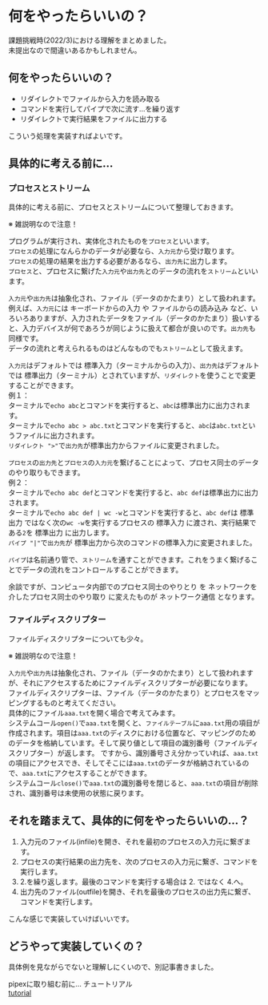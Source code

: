 # 何をやったらいいの？

課題挑戦時(2022/3)における理解をまとめました。  
未提出なので間違いあるかもしれません。  


## 何をやったらいいの？

- リダイレクトでファイルから入力を読み取る  
- コマンドを実行してパイプで次に流す…を繰り返す  
- リダイレクトで実行結果をファイルに出力する  

こういう処理を実装すればよいです。  


## 具体的に考える前に…

### プロセスとストリーム

具体的に考える前に、プロセスとストリームについて整理しておきます。  

※ 雑説明なので注意！  

プログラムが実行され、実体化されたものを`プロセス`といいます。  
`プロセス`の処理になんらかのデータが必要なら、`入力元`から受け取ります。  
`プロセス`の処理の結果を出力する必要があるなら、`出力先`に出力します。  
`プロセス`と、プロセスに繋げた`入力元`や`出力先`とのデータの流れを`ストリーム`といいます。  

`入力元`や`出力先`は抽象化され、ファイル（データのかたまり）として扱われます。  
例えば、`入力元`には キーボードからの入力 や ファイルからの読み込み など、いろいろありますが、入力されたデータをファイル（データのかたまり）扱いすると、入力デバイスが何であろうが同じように扱えて都合が良いのです。`出力先`も同様です。  
データの流れと考えられるものはどんなものでも`ストリーム`として扱えます。  

`入力元`はデフォルトでは 標準入力（ターミナルからの入力）、`出力先`はデフォルトでは 標準出力（ターミナル）とされていますが、`リダイレクト`を使うことで変更することができます。  
例１：  
ターミナルで`echo abc`とコマンドを実行すると、`abc`は標準出力に出力されます。  
ターミナルで`echo abc > abc.txt`とコマンドを実行すると、`abc`は`abc.txt`というファイルに出力されます。  
`リダイレクト ">"`で`出力先`が標準出力からファイルに変更されました。  

`プロセス`の`出力先`と`プロセス`の`入力元`を繋げることによって、プロセス同士のデータのやり取りもできます。  
例２：  
ターミナルで`echo abc def`とコマンドを実行すると、`abc def`は標準出力に出力されます。  
ターミナルで`echo abc def | wc -w`とコマンドを実行すると、`abc def`は 標準出力 ではなく次の`wc -w`を実行するプロセスの 標準入力 に渡され、実行結果である`2`を 標準出力 に出力します。  
`パイプ "|"`で`出力先`が 標準出力から次のコマンドの標準入力に変更されました。  

`パイプ`は名前通り管で、`ストリーム`を通すことができます。これをうまく繋げることでデータの流れをコントロールすることができます。  

余談ですが、コンピュータ内部でのプロセス同士のやりとり を ネットワークを介したプロセス同士のやり取り に変えたものが ネットワーク通信 となります。  

### ファイルディスクリプター

ファイルディスクリプターについても少々。  

※ 雑説明なので注意！

`入力元`や`出力先`は抽象化され、ファイル（データのかたまり）として扱われますが、それにアクセスするためにファイルディスクリプターが必要になります。  
ファイルディスクリプターは、ファイル（データのかたまり）とプロセスをマッピングするものと考えてください。  
具体的にファイル`aaa.txt`を開く場合で考えてみます。  
システムコール`open()`で`aaa.txt`を開くと、`ファイルテーブル`に`aaa.txt`用の項目が作成されます。項目は`aaa.txt`のディスクにおける位置など、マッピングのためのデータを格納しています。そして戻り値として項目の識別番号（ファイルディスクリプター）が返します。
ですから、識別番号さえ分かっていれば、`aaa.txt`の項目にアクセスでき、そしてそこには`aaa.txt`のデータが格納されているので、`aaa.txt`にアクセスすることができます。  
システムコール`close()`で`aaa.txt`の識別番号を閉じると、`aaa.txt`の項目が削除され、識別番号は未使用の状態に戻ります。  


## それを踏まえて、具体的に何をやったらいいの…？

1. 入力元のファイル(infile)を開き、それを最初のプロセスの入力元に繋ぎます。  
2. プロセスの実行結果の出力先を、次のプロセスの入力元に繋ぎ、コマンドを実行します。  
3. 2.を繰り返します。最後のコマンドを実行する場合は 2. ではなく 4.へ。  
4. 出力先のファイル(outfile)を開き、それを最後のプロセスの出力先に繋ぎ、コマンドを実行します。  

こんな感じで実装していけばいいです。  


## どうやって実装していくの？

具体例を見ながらでないと理解しにくいので、別記事書きました。  

pipexに取り組む前に… チュートリアル  
[tutorial](./tutorial.md)  

